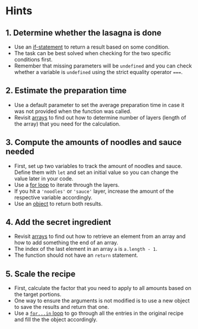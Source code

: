# Hints

## 1. Determine whether the lasagna is done

- Use an [if-statement][mdn-if-else] to return a result based on some condition.
- The task can be best solved when checking for the two specific conditions first.
- Remember that missing parameters will be `undefined` and you can check whether a variable is `undefined` using the strict equality operator `===`.

## 2. Estimate the preparation time

- Use a default parameter to set the average preparation time in case it was not provided when the function was called.
- Revisit [arrays][concept-arrays] to find out how to determine number of layers (length of the array) that you need for the calculation.

## 3. Compute the amounts of noodles and sauce needed

- First, set up two variables to track the amount of noodles and sauce.
  Define them with `let` and set an initial value so you can change the value later in your code.
- Use a [for loop][concept-for-loops] to iterate through the layers.
- If you hit a `'noodles'` or `'sauce'` layer, increase the amount of the respective variable accordingly.
- Use an [object][concept-objects] to return both results.

## 4. Add the secret ingredient

- Revisit [arrays][concept-arrays] to find out how to retrieve an element from an array and how to add something the end of an array.
- The index of the last element in an array `a` is `a.length - 1`.
- The function should not have an `return` statement.

## 5. Scale the recipe

- First, calculate the factor that you need to apply to all amounts based on the target portions.
- One way to ensure the arguments is not modified is to use a new object to save the results and return that one.
- Use a [`for...in` loop][mdn-for-in] to go through all the entries in the original recipe and fill the the object accordingly.

[mdn-if-else]: https://developer.mozilla.org/en-US/docs/Web/JavaScript/Reference/Statements/if...else
[concept-arrays]: /tracks/javascript/concepts/arrays
[concept-for-loops]: /tracks/javascript/concepts/for-loops
[concept-objects]: /tracks/javascript/concepts/objects
[mdn-for-in]: https://developer.mozilla.org/en-US/docs/Web/JavaScript/Reference/Statements/for...in

